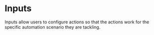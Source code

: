 # Inputs

Inputs allow users to configure actions so that the actions work for the specific automation scenario they are tackling.
